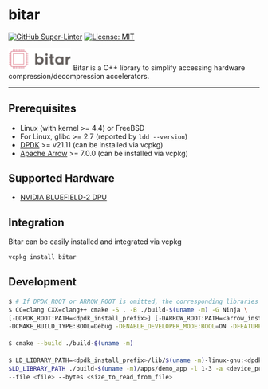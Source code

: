 # bitar

[![GitHub Super-Linter](https://github.com/ljishen/bitar/workflows/Lint%20Code%20Base/badge.svg)](https://github.com/marketplace/actions/super-linter)
[![License: MIT](https://img.shields.io/badge/License-MIT-blue.svg)](LICENSE)

<!-- markdownlint-disable-next-line no-inline-html -->
<img src="assets/logo.png" width="25%">
Bitar is a C++ library to simplify accessing hardware compression/decompression accelerators.

---

## Prerequisites

- Linux (with kernel >= 4.4) or FreeBSD
- For Linux, glibc >= 2.7 (reported by `ldd --version`)
- [DPDK](https://github.com/DPDK/dpdk) >= v21.11 (can be installed via vcpkg)
- [Apache Arrow](https://github.com/apache/arrow) >= 7.0.0 (can be installed via vcpkg)

## Supported Hardware

- [NVIDIA BLUEFIELD-2 DPU](https://www.nvidia.com/content/dam/en-zz/Solutions/Data-Center/documents/datasheet-nvidia-bluefield-2-dpu.pdf)

## Integration

Bitar can be easily installed and integrated via vcpkg
```bash
vcpkg install bitar
```

## Development

```bash
$ # If DPDK_ROOT or ARROW_ROOT is omitted, the corresponding libraries will be install via vcpkg.
$ CC=clang CXX=clang++ cmake -S . -B ./build-$(uname -m) -G Ninja \
[-DDPDK_ROOT:PATH=<dpdk_install_prefix>] [-DARROW_ROOT:PATH=<arrow_install_prefix>] \
-DCMAKE_BUILD_TYPE:BOOL=Debug -DENABLE_DEVELOPER_MODE:BOOL=ON -DFEATURE_TESTS:BOOL=ON

$ cmake --build ./build-$(uname -m)

$ LD_LIBRARY_PATH=<dpdk_install_prefix>/lib/$(uname -m)-linux-gnu:<dpdk/install/prefix>/lib64:\
$LD_LIBRARY_PATH ./build-$(uname -m)/apps/demo_app -l 1-3 -a <device_pci_id>,class=compress -- \
--file <file> --bytes <size_to_read_from_file>
```

